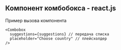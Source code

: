 ## Компонент комбобокса - react.js

Пример вызова компонента

```
<Combobox
  suggestions={suggestions} // передача списка
  placeholder="Choose country" // плейсхолдер
/>
```
